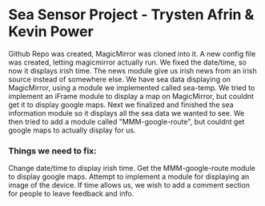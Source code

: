 <H1>Sea Sensor Project - Trysten Afrin & Kevin Power</H1>
<p> 
  Github Repo was created, MagicMirror was cloned into it.
  A new config file was created, letting magicmirror actually run.
  We fixed the date/time, so now it displays irish time.
  The news module give us irish news from an irish source instead of somewhere else.
  We have sea data displaying on MagicMirror, using a module we implemented called sea-temp.
  We tried to implement an iFrame module to display a map on MagicMirror, but couldnt get it to display google maps.
  Next we finalized and finished the sea information module so it displays all the sea data we wanted to see.
  We then tried to add a module called "MMM-google-route", but couldnt get google maps to actually display for us.
</p>

<H3> Things we need to fix: </H3>
<p>
  Change date/time to display irish time.
  Get the MMM-google-route module to display google maps.
  Attempt to implement a module for displaying an image of the device.
  If time allows us, we wish to add a comment section for people to leave feedback and info.
</p>
